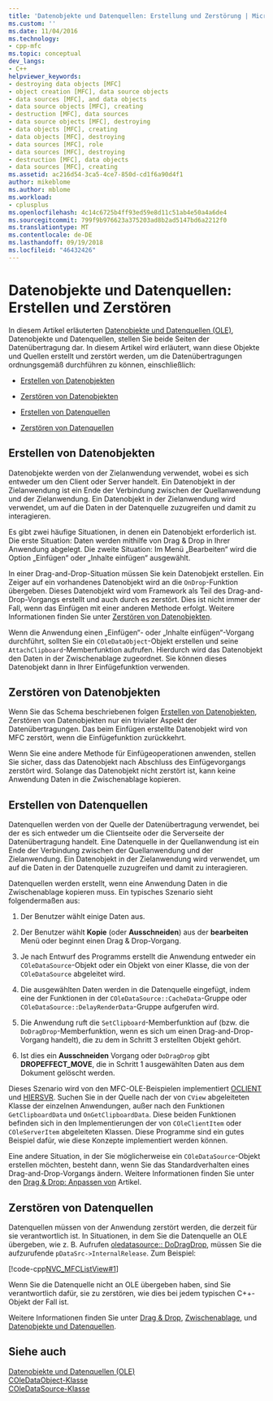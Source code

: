 ```yaml
---
title: 'Datenobjekte und Datenquellen: Erstellung und Zerstörung | Microsoft-Dokumentation'
ms.custom: ''
ms.date: 11/04/2016
ms.technology:
- cpp-mfc
ms.topic: conceptual
dev_langs:
- C++
helpviewer_keywords:
- destroying data objects [MFC]
- object creation [MFC], data source objects
- data sources [MFC], and data objects
- data source objects [MFC], creating
- destruction [MFC], data sources
- data source objects [MFC], destroying
- data objects [MFC], creating
- data objects [MFC], destroying
- data sources [MFC], role
- data sources [MFC], destroying
- destruction [MFC], data objects
- data sources [MFC], creating
ms.assetid: ac216d54-3ca5-4ce7-850d-cd1f6a90d4f1
author: mikeblome
ms.author: mblome
ms.workload:
- cplusplus
ms.openlocfilehash: 4c14c6725b4ff93ed59e8d11c51ab4e50a4a6de4
ms.sourcegitcommit: 799f9b976623a375203ad8b2ad5147bd6a2212f0
ms.translationtype: MT
ms.contentlocale: de-DE
ms.lasthandoff: 09/19/2018
ms.locfileid: "46432426"
---
```

# <a name="data-objects-and-data-sources-creation-and-destruction"></a>Datenobjekte und Datenquellen: Erstellen und Zerstören

In diesem Artikel erläuterten [Datenobjekte und Datenquellen (OLE)](../mfc/data-objects-and-data-sources-ole.md), Datenobjekte und Datenquellen, stellen Sie beide Seiten der Datenübertragung dar. In diesem Artikel wird erläutert, wann diese Objekte und Quellen erstellt und zerstört werden, um die Datenübertragungen ordnungsgemäß durchführen zu können, einschließlich:

- [Erstellen von Datenobjekten](#_core_creating_data_objects)

- [Zerstören von Datenobjekten](#_core_destroying_data_objects)

- [Erstellen von Datenquellen](#_core_creating_data_sources)

- [Zerstören von Datenquellen](#_core_destroying_data_sources)

##  <a name="_core_creating_data_objects"></a> Erstellen von Datenobjekten

Datenobjekte werden von der Zielanwendung verwendet, wobei es sich entweder um den Client oder Server handelt. Ein Datenobjekt in der Zielanwendung ist ein Ende der Verbindung zwischen der Quellanwendung und der Zielanwendung. Ein Datenobjekt in der Zielanwendung wird verwendet, um auf die Daten in der Datenquelle zuzugreifen und damit zu interagieren.

Es gibt zwei häufige Situationen, in denen ein Datenobjekt erforderlich ist. Die erste Situation: Daten werden mithilfe von Drag & Drop in Ihrer Anwendung abgelegt. Die zweite Situation: Im Menü „Bearbeiten“ wird die Option „Einfügen“ oder „Inhalte einfügen“ ausgewählt.

In einer Drag-and-Drop-Situation müssen Sie kein Datenobjekt erstellen. Ein Zeiger auf ein vorhandenes Datenobjekt wird an die `OnDrop`-Funktion übergeben. Dieses Datenobjekt wird vom Framework als Teil des Drag-and-Drop-Vorgangs erstellt und auch durch es zerstört. Dies ist nicht immer der Fall, wenn das Einfügen mit einer anderen Methode erfolgt. Weitere Informationen finden Sie unter [Zerstören von Datenobjekten](#_core_destroying_data_objects).

Wenn die Anwendung einen „Einfügen“- oder „Inhalte einfügen“-Vorgang durchführt, sollten Sie ein `COleDataObject`-Objekt erstellen und seine `AttachClipboard`-Memberfunktion aufrufen. Hierdurch wird das Datenobjekt den Daten in der Zwischenablage zugeordnet. Sie können dieses Datenobjekt dann in Ihrer Einfügefunktion verwenden.

##  <a name="_core_destroying_data_objects"></a> Zerstören von Datenobjekten

Wenn Sie das Schema beschriebenen folgen [Erstellen von Datenobjekten](#_core_creating_data_objects), Zerstören von Datenobjekten nur ein trivialer Aspekt der Datenübertragungen. Das beim Einfügen erstellte Datenobjekt wird von MFC zerstört, wenn die Einfügefunktion zurückkehrt.

Wenn Sie eine andere Methode für Einfügeoperationen anwenden, stellen Sie sicher, dass das Datenobjekt nach Abschluss des Einfügevorgangs zerstört wird. Solange das Datenobjekt nicht zerstört ist, kann keine Anwendung Daten in die Zwischenablage kopieren.

##  <a name="_core_creating_data_sources"></a> Erstellen von Datenquellen

Datenquellen werden von der Quelle der Datenübertragung verwendet, bei der es sich entweder um die Clientseite oder die Serverseite der Datenübertragung handelt. Eine Datenquelle in der Quellanwendung ist ein Ende der Verbindung zwischen der Quellanwendung und der Zielanwendung. Ein Datenobjekt in der Zielanwendung wird verwendet, um auf die Daten in der Datenquelle zuzugreifen und damit zu interagieren.

Datenquellen werden erstellt, wenn eine Anwendung Daten in die Zwischenablage kopieren muss. Ein typisches Szenario sieht folgendermaßen aus:

1. Der Benutzer wählt einige Daten aus.

1. Der Benutzer wählt **Kopie** (oder **Ausschneiden**) aus der **bearbeiten** Menü oder beginnt einen Drag & Drop-Vorgang.

1. Je nach Entwurf des Programms erstellt die Anwendung entweder ein `COleDataSource`-Objekt oder ein Objekt von einer Klasse, die von der `COleDataSource` abgeleitet wird.

1. Die ausgewählten Daten werden in die Datenquelle eingefügt, indem eine der Funktionen in der `COleDataSource::CacheData`-Gruppe oder `COleDataSource::DelayRenderData`-Gruppe aufgerufen wird.

1. Die Anwendung ruft die `SetClipboard`-Memberfunktion auf (bzw. die `DoDragDrop`-Memberfunktion, wenn es sich um einen Drag-and-Drop-Vorgang handelt), die zu dem in Schritt 3 erstellten Objekt gehört.

1. Ist dies ein **Ausschneiden** Vorgang oder `DoDragDrop` gibt **DROPEFFECT_MOVE**, die in Schritt 1 ausgewählten Daten aus dem Dokument gelöscht werden.

Dieses Szenario wird von den MFC-OLE-Beispielen implementiert [OCLIENT](../visual-cpp-samples.md) und [HIERSVR](../visual-cpp-samples.md). Suchen Sie in der Quelle nach der von `CView` abgeleiteten Klasse der einzelnen Anwendungen, außer nach den Funktionen `GetClipboardData` und `OnGetClipboardData`. Diese beiden Funktionen befinden sich in den Implementierungen der von `COleClientItem` oder `COleServerItem` abgeleiteten Klassen. Diese Programme sind ein gutes Beispiel dafür, wie diese Konzepte implementiert werden können.

Eine andere Situation, in der Sie möglicherweise ein `COleDataSource`-Objekt erstellen möchten, besteht dann, wenn Sie das Standardverhalten eines Drag-and-Drop-Vorgangs ändern. Weitere Informationen finden Sie unter den [Drag & Drop: Anpassen von](../mfc/drag-and-drop-customizing.md) Artikel.

##  <a name="_core_destroying_data_sources"></a> Zerstören von Datenquellen

Datenquellen müssen von der Anwendung zerstört werden, die derzeit für sie verantwortlich ist. In Situationen, in dem Sie die Datenquelle an OLE übergeben, wie z. B. Aufrufen [oledatasource:: DoDragDrop](../mfc/reference/coledatasource-class.md#dodragdrop), müssen Sie die aufzurufende `pDataSrc->InternalRelease`. Zum Beispiel:

[!code-cpp[NVC_MFCListView#1](../atl/reference/codesnippet/cpp/data-objects-and-data-sources-creation-and-destruction_1.cpp)]

Wenn Sie die Datenquelle nicht an OLE übergeben haben, sind Sie verantwortlich dafür, sie zu zerstören, wie dies bei jedem typischen C++-Objekt der Fall ist.

Weitere Informationen finden Sie unter [Drag & Drop](../mfc/drag-and-drop-ole.md), [Zwischenablage](../mfc/clipboard.md), und [Datenobjekte und Datenquellen](../mfc/data-objects-and-data-sources-manipulation.md).

## <a name="see-also"></a>Siehe auch

[Datenobjekte und Datenquellen (OLE)](../mfc/data-objects-and-data-sources-ole.md)<br/>
[COleDataObject-Klasse](../mfc/reference/coledataobject-class.md)<br/>
[COleDataSource-Klasse](../mfc/reference/coledatasource-class.md)
